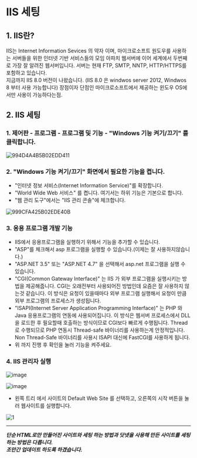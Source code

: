 # IIS 세팅
## 1. IIS란?
IIS는 Internet Information Sevices 의 약자 이며,
마이크로소프트 원도우를 사용하는 서버들을 위한 인터넷 기반 서비스들의 모임
아파치 웹서버에 이어 세계에서 두번째로 가장 잘 알려진 웹서버입니다.
서버는 현재 FTP, SMTP, NNTP, HTTP/HTTPS를 포함하고 있습니다.   
지금까지 IIS 8.0 버전이 나왔습니다.
(IIS 8.0 은 windwos server 2012, Windwos 8 부터 사용 가능합니다)
장점이자 단점인 마이크로소프트에서 제공하는 윈도우 OS에서만 사용이 가능하다는점.

## 2. IIS 세팅
 ### 1. 제어판 - 프로그램 - 프로그램 및 기능 - "Windows 기능 켜기/끄기" 를 클릭합니다.
 
![994D4A4B5B02EDD411](https://user-images.githubusercontent.com/68521148/111440255-82197180-8749-11eb-994f-e8bee0617a26.png) 


 ### 2. "Windows 기능 켜기/끄기" 화면에서 필요한 기능을 켭니다.
 * "인터넷 정보 서비스(Internet Information Service)"를 확장합니다.
 * "World Wide Web 서비스" 를 켭니다. 여기서는 하위 기능은 기본으로 합니다.
 * "웹 관리 도구"에서는 "IIS 관리 콘솔"에 체크합니다.
 
![999CFA425B02EDE40B](https://user-images.githubusercontent.com/68521148/111440619-de7c9100-8749-11eb-937d-a004db8045fe.png)


 ### 3. 응용 프로그램 개발 기능
 * IIS에서 응용프로그램을 실행하기 위해서 기능을 추가할 수 있습니다.
 * "ASP"를 체크해서 asp 프로그램을 실행할 수 있습니다.(이제는 잘 사용하지않습니다.)
 * "ASP.NET 3.5" 또는 "ASP.NET 4.7" 을 선택해서 asp.net 프로그램을 실행 수 있습니다.
 * "CGI(Common Gateway Interface)" 는 IIS 가 외부 프로그램을 실행시키는 방법을 제공해줍니다. CGI는 오래전부터 사용되어진 방법인데 요즘은 잘 사용하지 않는것 같습니다. 이 방식은 요청이 있을때마다 외부 프로그램 실행해서 요청이 만큼 외부 프로그램의 프로세스가 생성됩니다.
 * "ISAPI(Internet Server Application Programming Interface)" 는 PHP 와 Java 응용프로그램의 연동에 사용되어집니다. 이 방식은 웹서버 프로세스에서 DLL을 로드한 후 필요할때 호출하는 방식이므로 CGI보다 빠르게 수행됩니다. Thread 로 수행되므로 PHP 연동시 Thread-safe 바이너리를 사용하는게 안정적입니다. Non Thread-Safe 바이너리를 사용시 ISAPI 대신에 FastCGI를 사용하게 됩니다.
* 위 까지 진행 후 확인을 눌러 기능을 켜주세요.

 ### 4. IIS 관리자 실행
 
 ![image](https://user-images.githubusercontent.com/68521148/111441258-81cda600-874a-11eb-9dff-6c4bb319c6dd.png)
 
 ![image](https://user-images.githubusercontent.com/68521148/111441339-9611a300-874a-11eb-8851-2ee0e81164b2.png)

 * 왼쪽 트리 에서  사이트의 Default Web Site 를 선택하고, 오른쪽의 시작 버튼을  눌러 웹사이트를 실행합니다.

  ![1](https://user-images.githubusercontent.com/68521148/111926213-45ee6400-8aef-11eb-9fd1-df2fc5f3bb08.png)


---
***단순 HTML로만 만들어진 사이트와 세팅 하는 방법과 닷넷을 사용해 만든 사이트를 세팅하는 방법은 다릅니다.***  
***조만간 업데이트 하도록 하겠습니다.***


